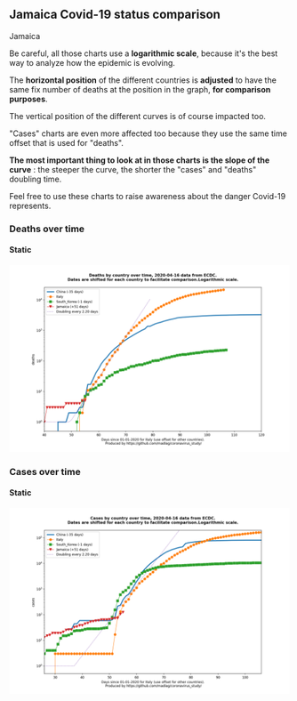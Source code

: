 ## Jamaica Covid-19 status comparison 

Jamaica



Be careful, all those charts use a **logarithmic scale**, because it's the best way to analyze how the epidemic is evolving.
 
The **horizontal position** of the different countries is **adjusted** to have the same fix number of deaths at the position in the graph, **for comparison purposes**.

The vertical position of the different curves is of course impacted too.

"Cases" charts are even more affected too because they use the same time offset that is used for "deaths".

**The most important thing to look at in those charts is the slope of the curve** : the steeper the curve, the shorter the "cases" and "deaths" doubling time.

Feel free to use these charts to raise awareness about the danger Covid-19 represents. 


 
### Deaths over time
 
#### Static
![Jamaica covid-19 deaths static chart](https://raw.githubusercontent.com/madlag/coronavirus_study/master/notebooks/graphs/2020-04-16/countries/Jamaica/2020-04-16_Jamaica_deaths.png "Jamaica covid-19 deaths static chart")   

 
### Cases over time
 
#### Static
![Jamaica covid-19 cases static chart](https://raw.githubusercontent.com/madlag/coronavirus_study/master/notebooks/graphs/2020-04-16/countries/Jamaica/2020-04-16_Jamaica_cases.png "Jamaica covid-19 cases static chart")   

